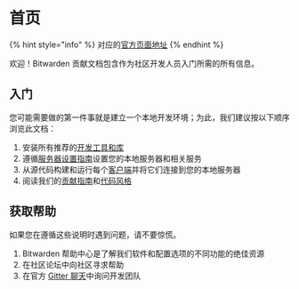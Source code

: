 # 首页

{% hint style="info" %}
对应的[官方页面地址](https://contributing.bitwarden.com/)
{% endhint %}

欢迎！Bitwarden 贡献文档包含作为社区开发人员入门所需的所有信息。

## 入门 <a href="#getting-started" id="getting-started"></a>

您可能需要做的第一件事就是建立一个本地开发环境；为此，我们建议按以下顺序浏览此文档：

1. 安装所有推荐的[开发工具和库](tools/)
2. 遵循[服务器设置指南](server/guide.md)设置您的本地服务器和相关服务
3. 从源代码构建和运行每个[客户端](clients/)并将它们连接到您的本地服务器
4. 阅读我们的[贡献指南](contributing.md)和[代码风格](code-style/)

## 获取帮助 <a href="#help" id="help"></a>

如果您在遵循这些说明时遇到问题，请不要惊慌。

1. Bitwarden 帮助中心是了解我们软件和配置选项的不同功能的绝佳资源
2. 在社区论坛中向社区寻求帮助
3. 在官方 [Gitter 聊天](https://gitter.im/bitwarden/Lobby)中询问开发团队
